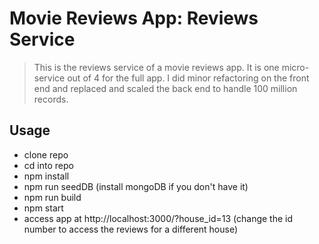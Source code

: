 # Movie Reviews App: Reviews Service

> This is the reviews service of a movie reviews app. It is one micro-service out of 4 for the full app. I did minor refactoring on the front end and replaced and scaled the back end to handle 100 million records.

## Usage

- clone repo
- cd into repo
- npm install
- npm run seedDB (install mongoDB if you don't have it)
- npm run build
- npm start
- access app at http://localhost:3000/?house_id=13 (change the id number to access the reviews for a different house)
